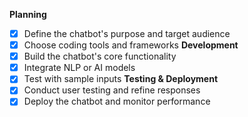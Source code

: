 **Planning**
- [x] Define the chatbot's purpose and target audience
- [x] Choose coding tools and frameworks
**Development**
- [x] Build the chatbot's core functionality
- [x] Integrate NLP or AI models
- [x] Test with sample inputs
**Testing & Deployment**
- [x] Conduct user testing and refine responses
- [x] Deploy the chatbot and monitor performance
